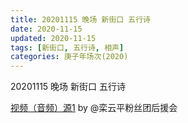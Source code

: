 ```yaml
---
title: 20201115 晚场 新街口 五行诗  
date: 2020-11-15
updated: 2020-11-15
tags: [新街口, 五行诗, 相声] 
categories: 庚子年场次(2020) 
---
```

20201115 晚场 新街口 五行诗 



[视频（音频）源1](https://m.weibo.cn/6574451359/4571652568122483) by @栾云平粉丝团后援会